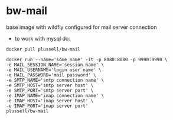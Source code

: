 # bw-mail
base image with wildfly configured for mail server connection

* to work with mysql do:

```
docker pull plussell/bw-mail
```

```
docker run --name='some_name' -it -p 8080:8080 -p 9990:9990 \
-e MAIL_SESSION_NAME='session name' \
-e MAIL_USERNAME='login user name' \
-e MAIL_PASSWORD='mail password' \
-e SMTP_NAME='smtp connection name' \
-e SMTP_HOST='smtp server host' \
-e SMTP_PORT='smtp server port' \
-e IMAP_NAME='imap connection name' \
-e IMAP_HOST='imap server host' \
-e IMAP_PORT='imap server port'
plussell/bw-mail
```
